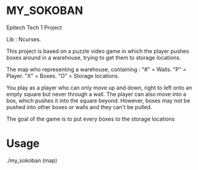 # MY_SOKOBAN
Epitech Tech 1 Project

Lib : Ncurses.

This project is based on a puzzle video game in which the player pushes boxes around in a warehouse, trying to get them to storage locations.

The map who representing a warehouse, containing :
"#" = Walls.
"P" = Player.
"X" = Boxes.
"O" = Storage locations.

You play as a player who can only move up and down, right to left onto an empty square but never through a wall.
The player can also move into a box, which pushes it into the square beyond.
However, boxes may not be pushed into other boxes or walls and they can't be pulled.

The goal of the game is to put every boxes to the storage locations

# Usage
./my_sokoban (map)